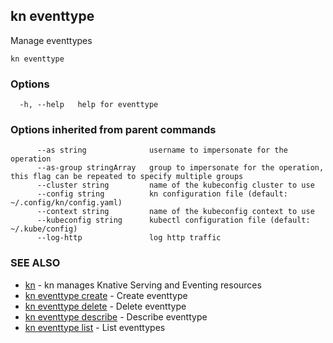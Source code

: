## kn eventtype

Manage eventtypes

```
kn eventtype
```

### Options

```
  -h, --help   help for eventtype
```

### Options inherited from parent commands

```
      --as string              username to impersonate for the operation
      --as-group stringArray   group to impersonate for the operation, this flag can be repeated to specify multiple groups
      --cluster string         name of the kubeconfig cluster to use
      --config string          kn configuration file (default: ~/.config/kn/config.yaml)
      --context string         name of the kubeconfig context to use
      --kubeconfig string      kubectl configuration file (default: ~/.kube/config)
      --log-http               log http traffic
```

### SEE ALSO

* [kn](kn.md)	 - kn manages Knative Serving and Eventing resources
* [kn eventtype create](kn_eventtype_create.md)	 - Create eventtype
* [kn eventtype delete](kn_eventtype_delete.md)	 - Delete eventtype
* [kn eventtype describe](kn_eventtype_describe.md)	 - Describe eventtype
* [kn eventtype list](kn_eventtype_list.md)	 - List eventtypes

